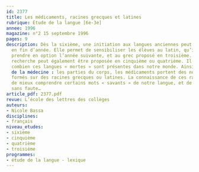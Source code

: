 ```yaml
---
id: 2377
title: Les médicaments, racines grecques et latines
rubrique: Étude de la langue [6e-3e]
annee: 1996
magazine: n°2 15 septembre 1996
pages: 9
description: Dès la sixième, une initiation aux langues anciennes peut être proposée
  en fin d’année. Elle permet de sensibiliser les élèves au latin, qu’ils pourront
  prendre en option l’année suivante, et au grec proposé en troisième. Mais cette
  recherche peut également être proposée en cinquième ou quatrième. Il s’agit de montrer
  combien ces langues « mortes » sont présentes dans notre monde. Ainsi, dans le domaine
  de la médecine : les parties du corps, les médicaments portent des noms bien souvent
  formés sur des racines grecques ou latines. La connaissance de ces radicaux permet
  de mieux comprendre certains mots « savants » de notre langue, et de les écrire
  sans faute…
article_pdf: 2377.pdf
revue: L’école des lettres des collèges
auteurs:
- Nicole Bassa
disciplines:
- français
niveau_etudes:
- sixième
- cinquième
- quatrième
- troisième
programmes:
- étude de la langue - lexique
---
```

